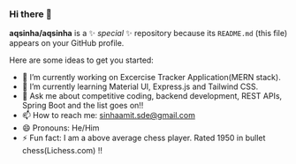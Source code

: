 ### Hi there 👋

**aqsinha/aqsinha** is a ✨ _special_ ✨ repository because its `README.md` (this file) appears on your GitHub profile.

Here are some ideas to get you started:

- 🔭 I’m currently working on Excercise Tracker Application(MERN stack).
- 🌱 I’m currently learning Material UI, Express.js and Tailwind CSS.
- 💬 Ask me about competitive coding, backend development, REST APIs, Spring Boot and the list goes on!!
- 📫 How to reach me: sinhaamit.sde@gmail.com
- 😄 Pronouns: He/Him
- ⚡ Fun fact: I am a above average chess player. Rated 1950 in bullet chess(Lichess.com) !! 
